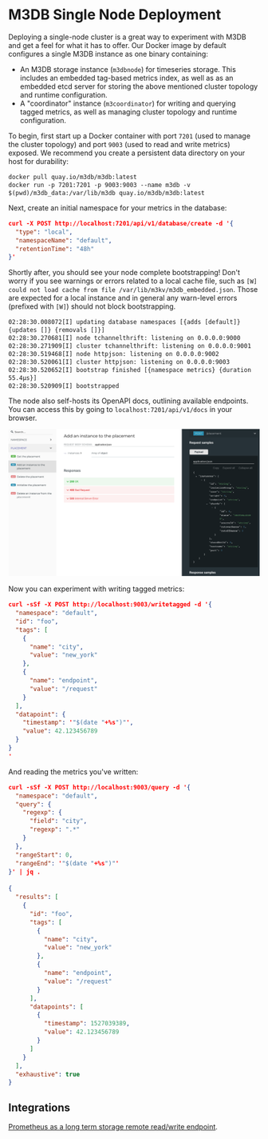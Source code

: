 # M3DB Single Node Deployment

Deploying a single-node cluster is a great way to experiment with M3DB and get a feel for what it
has to offer. Our Docker image by default configures a single M3DB instance as one binary
containing:

- An M3DB storage instance (`m3dbnode`) for timeseries storage. This includes an embedded tag-based
  metrics index, as well as as an embedded etcd server for storing the above mentioned cluster
  topology and runtime configuration.
- A "coordinator" instance (`m3coordinator`) for writing and querying tagged metrics, as well as
  managing cluster topology and runtime configuration.

To begin, first start up a Docker container with port `7201` (used to manage the cluster topology)
and port `9003` (used to read and write metrics) exposed. We recommend you create a persistent data
directory on your host for durability:

```
docker pull quay.io/m3db/m3db:latest
docker run -p 7201:7201 -p 9003:9003 --name m3db -v $(pwd)/m3db_data:/var/lib/m3db quay.io/m3db/m3db:latest
```

<!-- TODO: link to docs containing explanations of what namespaces, the coordinator,
placements, etc. are -->

<!-- TODO: add something about how this is in no way a recommended production deployment guide,
and write a guide for what is considered a production-ready deployment (this is in the works) -->

Next, create an initial namespace for your metrics in the database:

<!-- TODO: link to config reference docs once available -->

```json
curl -X POST http://localhost:7201/api/v1/database/create -d '{
  "type": "local",
  "namespaceName": "default",
  "retentionTime": "48h"
}'
```

Shortly after, you should see your node complete bootstrapping! Don't worry if you see warnings or
errors related to a local cache file, such as `[W] could not load cache from file
/var/lib/m3kv/m3db_embedded.json`. Those are expected for a local instance and in general any
warn-level errors (prefixed with `[W]`) should not block bootstrapping.

```
02:28:30.008072[I] updating database namespaces [{adds [default]} {updates []} {removals []}]
02:28:30.270681[I] node tchannelthrift: listening on 0.0.0.0:9000
02:28:30.271909[I] cluster tchannelthrift: listening on 0.0.0.0:9001
02:28:30.519468[I] node httpjson: listening on 0.0.0.0:9002
02:28:30.520061[I] cluster httpjson: listening on 0.0.0.0:9003
02:28:30.520652[I] bootstrap finished [{namespace metrics} {duration 55.4µs}]
02:28:30.520909[I] bootstrapped
```

The node also self-hosts its OpenAPI docs, outlining available endpoints. You can access this by
going to `localhost:7201/api/v1/docs` in your browser.

![OpenAPI Doc](redoc_screenshot.png)

Now you can experiment with writing tagged metrics:
```json
curl -sSf -X POST http://localhost:9003/writetagged -d '{
  "namespace": "default",
  "id": "foo",
  "tags": [
    {
      "name": "city",
      "value": "new_york"
    },
    {
      "name": "endpoint",
      "value": "/request"
    }
  ],
  "datapoint": {
    "timestamp": '"$(date "+%s")"',
    "value": 42.123456789
  }
}
'
```

And reading the metrics you've written:
```json
curl -sSf -X POST http://localhost:9003/query -d '{
  "namespace": "default",
  "query": {
    "regexp": {
      "field": "city",
      "regexp": ".*"
    }
  },
  "rangeStart": 0,
  "rangeEnd": '"$(date "+%s")"'
}' | jq .

{
  "results": [
    {
      "id": "foo",
      "tags": [
        {
          "name": "city",
          "value": "new_york"
        },
        {
          "name": "endpoint",
          "value": "/request"
        }
      ],
      "datapoints": [
        {
          "timestamp": 1527039389,
          "value": 42.123456789
        }
      ]
    }
  ],
  "exhaustive": true
}
```

## Integrations

[Prometheus as a long term storage remote read/write endpoint](../integrations/prometheus.md).

